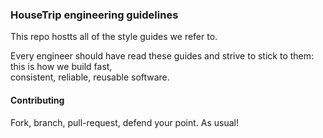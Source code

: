### HouseTrip engineering guidelines

This repo hostts all of the style guides we refer to.

Every engineer should have read these guides and strive to stick to them: this is how we build fast,  
consistent, reliable, reusable software.

#### Contributing

Fork, branch, pull-request, defend your point. As usual!
